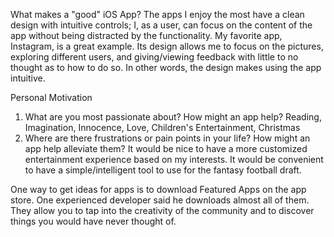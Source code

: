 What makes a "good" iOS App?
The apps I enjoy the most have a clean design with intuitive controls; I, as a user, can focus on the content of the app 
without being distracted by the functionality.  My favorite app, Instagram, is a great example.  Its design allows me to 
focus on the pictures, exploring different users, and giving/viewing feedback with little to no thought as to how to do 
so.  In other words, the design makes using the app intuitive.

Personal Motivation
1) What are you most passionate about?  How might an app help?
Reading, Imagination, Innocence, Love, Children's Entertainment, Christmas
2) Where are there frustrations or pain points in your life?  How might an app help alleviate them?
It would be nice to have a more customized entertainment experience based on my interests.
It would be convenient to have a simple/intelligent tool to use for the fantasy football draft.

One way to get ideas for apps is to download Featured Apps on the app store.  One experienced developer said he downloads
almost all of them.  They allow you to tap into the creativity of the community and to discover things you would have never thought of.